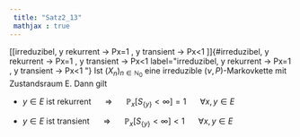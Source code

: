 ```yaml
---
 title: "Satz2_13"
 mathjax : true
---
```

[\[irreduzibel, y rekurrent -\> Px=1 , y transient -\> Px\<1 \]]{#irreduzibel, y rekurrent -> Px=1 , y transient -> Px<1 
label="irreduzibel, y rekurrent -> Px=1 , y transient -> Px<1 "} Ist
$(X_{n})_{n \in \mathbb{N}_{0}}$ eine irreduzible $(\nu,P)$-Markovkette
mit Zustandsraum E. Dann gilt

-   $y \in E$ ist rekurrent $\quad$ $\Rightarrow$ $\quad$
    $\mathbb{P}_{x}[S_{\lbrace y \rbrace} < \infty] = 1$ $\quad$
    $\forall x,y \in E$

-   $y \in E$ ist transient $\quad$ $\Rightarrow$ $\quad$
    $\mathbb{P}_{x}[S_{\lbrace y \rbrace} < \infty] < 1$ $\quad$
    $\forall x,y \in E$
